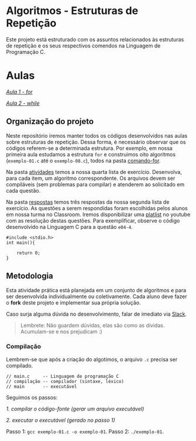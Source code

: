 # Algoritmos - Estruturas de Repetição

Este projeto está estruturado com os assuntos relacionados às estruturas de repetição e os seus respectivos comendos na Linguagem de Programação C.

# Aulas

*[Aula 1 - for ](https://github.com/ifpb-disciplinas-2020-2/controle-algoritmos-repeticao/commit/a89b16cc3ec82532eeb96be67e679f144b026e28)* 

*[Aula 2 - while ](https://github.com/ifpb-disciplinas-2020-2/controle-algoritmos-repeticao/commit/ff7c95eb665641654eca571948530d042204bf5d)* 


## Organização do projeto

Neste repositório iremos manter todos os códigos desenvolvidos nas aulas sobre estruturas de repetição. Dessa forma, é necessário observar que os códigos referem-se a determinada estrutura. Por exemplo, em nossa primeira aula estudamos a estrutura `for` e construimos oito algoritmos (`exemplo-01.c` até o `exemplo-08.c`), todos na pasta [comando-for](/comando-for).

Na pasta [atividades](/atividades) temos a nossa quarta lista de exercício. Desenvolva, para cada item, um algoritmo correspondente.
Os arquivos devem ser compiláveis (sem problemas para compilar) e atenderem ao solicitado em cada questão.

Na pasta [respostas](/respostas) temos três respostas da nossa segunda lista de exercício. As questões a serem respondidas foram escolhidas pelos alunos em nossa turma no Classroom. Iremos disponibilizar uma  [platlist](/respostas) no youtube com as resolução destas questões. 
Para exemplificar, observe o código desenvolvido na Linguagem C para a questão `e04-4`.

```
#include <stdio.h> 
int main(){    
   
    return 0;
}
```

## Metodologia

Esta atividade prática está planejada em um conjunto de algoritmos e para ser desenvolvida individualmente ou coletivamente. 
Cada aluno deve fazer o __fork__ deste projeto e implementar sua própria solução. 

Caso surja alguma dúvida no desenvolvimento, falar de imediato via [Slack](https://ifpb20202algo-ca55489.slack.com/archives/C01R432V3C6). 

> Lembrete: Não guardem dúvidas, elas são como as dívidas. Acumulam-se e nos prejudicam :)

### Compilação

Lembrem-se que após a criação do algotimos, o arquivo `.c` precisa ser compilado.

```
// main.c     -- Linguagem de programação C
// compilação -- compilador (sintaxe, léxico)
// main       -- executável
```

Seguimos os passos:

*1. compilar o código-fonte (gerar um arquivo executável)*

*2. executar o executável (gerado no passo 1)*

Passo 1: `gcc exemplo-01.c -o exemplo-01`.
Passo 2: `./exemplo-01`.